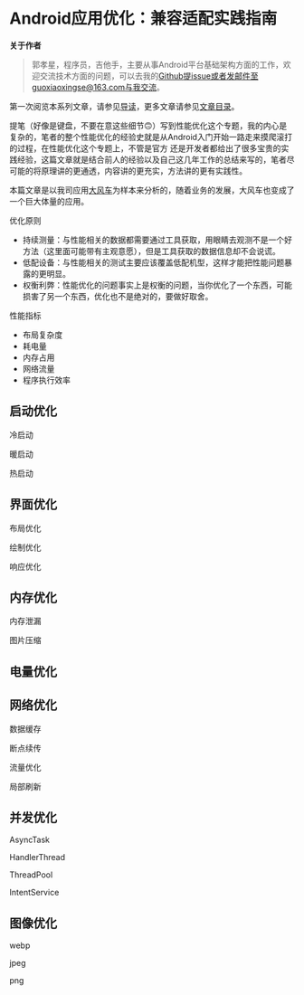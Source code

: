 # Android应用优化：兼容适配实践指南

**关于作者**

>郭孝星，程序员，吉他手，主要从事Android平台基础架构方面的工作，欢迎交流技术方面的问题，可以去我的[Github](https://github.com/guoxiaoxing)提issue或者发邮件至guoxiaoxingse@163.com与我交流。

第一次阅览本系列文章，请参见[导读](https://github.com/guoxiaoxing/android-open-source-project-analysis/blob/master/doc/导读.md)，更多文章请参见[文章目录](https://github.com/guoxiaoxing/android-open-source-project-analysis/blob/master/README.md)。

提笔（好像是键盘，不要在意这些细节🙃）写到性能优化这个专题，我的内心是复杂的，笔者的整个性能优化的经验史就是从Android入门开始一路走来摸爬滚打的过程，在性能优化这个专题上，不管是官方
还是开发者都给出了很多宝贵的实践经验，这篇文章就是结合前人的经验以及自己这几年工作的总结来写的，笔者尽可能的将原理讲的更通透，内容讲的更充实，方法讲的更有实践性。

本篇文章是以我司应用[大风车](http://dafengche.souche.com/)为样本来分析的，随着业务的发展，大风车也变成了一个巨大体量的应用。

优化原则

- 持续测量：与性能相关的数据都需要通过工具获取，用眼睛去观测不是一个好方法（这里面可能带有主观意愿），但是工具获取的数据信息却不会说谎。
- 低配设备：与性能相关的测试主要应该覆盖低配机型，这样才能把性能问题暴露的更明显。
- 权衡利弊：性能优化的问题事实上是权衡的问题，当你优化了一个东西，可能损害了另一个东西，优化也不是绝对的，要做好取舍。


性能指标

- 布局复杂度
- 耗电量
- 内存占用
- 网络流量
- 程序执行效率


## 启动优化

冷启动

暖启动

热启动

## 界面优化

布局优化

绘制优化

响应优化

## 内存优化

内存泄漏

图片压缩

## 电量优化

## 网络优化

数据缓存

断点续传

流量优化

局部刷新

## 并发优化

AsyncTask

HandlerThread

ThreadPool

IntentService


## 图像优化

webp

jpeg

png